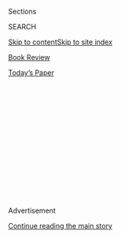 <div id="app">

<div>

<div>

<div>

<div class="NYTAppHideMasthead css-1q2w90k e1suatyy0">

<div class="section css-ui9rw0 e1suatyy2">

<div class="css-eph4ug er09x8g0">

<div class="css-6n7j50">

</div>

<span class="css-1dv1kvn">Sections</span>

<div class="css-10488qs">

<span class="css-1dv1kvn">SEARCH</span>

</div>

[Skip to content](#site-content)[Skip to site index](#site-index)

</div>

<div id="masthead-section-label" class="css-1wr3we4 eaxe0e00">

[Book
Review](https://www.nytimes3xbfgragh.onion/section/books/review)

</div>

<div class="css-10698na e1huz5gh0">

</div>

</div>

<div id="masthead-bar-one" class="section hasLinks css-15hmgas e1csuq9d3">

<div class="css-uqyvli e1csuq9d0">

</div>

<div class="css-1uqjmks e1csuq9d1">

</div>

<div class="css-9e9ivx">

[](https://myaccount.nytimes3xbfgragh.onion/auth/login?response_type=cookie&client_id=vi)

</div>

<div class="css-1bvtpon e1csuq9d2">

[Today’s
Paper](https://www.nytimes3xbfgragh.onion/section/todayspaper)

</div>

</div>

</div>

</div>

<div data-aria-hidden="false">

<div id="site-content" data-role="main">

<div>

<div class="css-1aor85t" style="opacity:0.000000001;z-index:-1;visibility:hidden">

<div class="css-1hqnpie">

<div class="css-epjblv">

<span class="css-17xtcya">[Book
Review](/section/books/review)</span><span class="css-x15j1o">|</span><span class="css-fwqvlz">Edmund
White’s High-Octane Saga of Twin Sisters and 1950s
Texas</span>

</div>

<div class="css-k008qs">

<div class="css-1iwv8en">

<span class="css-18z7m18"></span>

<div>

</div>

</div>

<span class="css-1n6z4y">https://nyti.ms/2EOj5Dw</span>

<div class="css-1705lsu">

<div class="css-4xjgmj">

<div class="css-4skfbu" data-role="toolbar" data-aria-label="Social Media Share buttons, Save button, and Comments Panel with current comment count" data-testid="share-tools">

  - 
  - 
  - 
  - 
    
    <div class="css-6n7j50">
    
    </div>

  - 

</div>

</div>

</div>

</div>

</div>

</div>

<div id="NYT_TOP_BANNER_REGION" class="css-13pd83m">

</div>

<div id="top-wrapper" class="css-1sy8kpn">

<div id="top-slug" class="css-l9onyx">

Advertisement

</div>

[Continue reading the main
story](#after-top)

<div class="ad top-wrapper" style="text-align:center;height:100%;display:block;min-height:250px">

<div id="top" class="place-ad" data-position="top" data-size-key="top">

</div>

</div>

<div id="after-top">

</div>

</div>

<div id="sponsor-wrapper" class="css-1hyfx7x">

<div id="sponsor-slug" class="css-19vbshk">

Supported by

</div>

[Continue reading the main
story](#after-sponsor)

<div id="sponsor" class="ad sponsor-wrapper" style="text-align:center;height:100%;display:block">

</div>

<div id="after-sponsor">

</div>

</div>

Fiction

<div class="css-1vkm6nb ehdk2mb0">

# Edmund White’s High-Octane Saga of Twin Sisters and 1950s Texas

</div>

<div class="css-79elbk" data-testid="photoviewer-wrapper">

<div class="css-z3e15g" data-testid="photoviewer-wrapper-hidden">

</div>

<div class="css-1a48zt4 ehw59r15" data-testid="photoviewer-children">

![<span class="css-16f3y1r e13ogyst0" data-aria-hidden="true">Edmund
White</span><span class="css-cnj6d5 e1z0qqy90" itemprop="copyrightHolder"><span class="css-1ly73wi e1tej78p0">Credit...</span><span><span>Andrew
Fladeboe
</span></span></span>](https://static01.graylady3jvrrxbe.onion/images/2020/07/14/books/review/Bird1/Bird1-articleLarge.jpg?quality=75&auto=webp&disable=upscale)

</div>

</div>

<div class="css-170u9t6">

<div class="css-u7fh8e">

<div class="css-79elbk">

Buy Book<span data-aria-hidden="true">
    ▾</span>

  - [Amazon](https://www.amazon.com/gp/search?index=books&tag=NYTBSREV-20&field-keywords=A+Saint+From+Texas+Edmund+White)
  - [Apple
    Books](https://du-gae-books-dot-nyt-du-prd.appspot.com/buy?title=A+Saint+From+Texas&author=Edmund+White)
  - [Barnes and
    Noble](https://www.anrdoezrs.net/click-7990613-11819508?url=https%3A%2F%2Fwww.barnesandnoble.com%2Fw%2F%3Fean%3D9781635572551)
  - [Books-A-Million](https://www.anrdoezrs.net/click-7990613-35140?url=https%3A%2F%2Fwww.booksamillion.com%2Fp%2FA%2BSaint%2BFrom%2BTexas%2FEdmund%2BWhite%2F9781635572551)
  - [Bookshop](https://bookshop.org/a/3546/9781635572551)
  - [Indiebound](https://www.indiebound.org/book/9781635572551?aff=NYT)

</div>

When you purchase an independently reviewed book through our site, we
earn an affiliate commission.

</div>

</div>

<div class="css-xt80pu e12qa4dv0">

<div class="css-18e8msd">

<div class="css-vp77d3 epjyd6m0">

<div class="css-1baulvz">

By <span class="css-1baulvz last-byline" itemprop="name">Sarah
Bird</span>

</div>

</div>

  - Aug. 4, 2020, <span class="css-epvm6">5:00 a.m.
    ET</span>

  - 
    
    <div class="css-4xjgmj">
    
    <div class="css-d8bdto" data-role="toolbar" data-aria-label="Social Media Share buttons, Save button, and Comments Panel with current comment count" data-testid="share-tools">
    
      - 
      - 
      - 
      - 
        
        <div class="css-6n7j50">
        
        </div>
    
      - 
    
    </div>
    
    </div>

</div>

</div>

<div class="section meteredContent css-1r7ky0e" name="articleBody" itemprop="articleBody">

<div class="css-1fanzo5 StoryBodyCompanionColumn">

<div class="css-53u6y8">

**A SAINT FROM TEXAS**  
By Edmund White

Rules are made to be broken by the brilliant. It is Edmund White’s
narrative brilliance that allows him to break the inviolable First
Commandment of writing classes, “Show, don’t tell,” and give us the
divinely well-told tale of identical twins who set out to answer the
question: Can Texas be transcended?

Born in the late 1930s on a desolate scrap of East Texas soon to gush
forth a fortune in oil, Yvonne and Yvette — “Why-Von” and “Why-Vet” in
the original Texan — are identical in appearance only. Temperamentally,
our narrator, bubbly Yvonne, and her bookish twin, Yvette, are polar
opposites.

A social-climbing stepmother and a doltish Babbitt of a father use the
newly minted petrodollars to grease their entry into Dallas nouveau
riche society. Determined to escape the gaucheries of the family’s
exclusive Turtle Creek enclave, Yvonne ascends from cheerleader to top
majorette baton twirler to debutante to sorority girl. She attains her
ultimate goal, member of the French aristocracy, as the bartered bride —
“my title and taste for your fortune” — of the odious Baron Adhéaume de
Courcy, “whose family goes back to the First Crusade.”

</div>

</div>

<div class="css-1fanzo5 StoryBodyCompanionColumn">

<div class="css-53u6y8">

Yvette, on the other hand, has her sights set much, *much* higher. She
yearns for nobility of the spirit rather than of the family coat of arms
sort. While Yvonne is preoccupied with Tab Hunter, Peter Pan collars and
how to keep a boy she doesn’t like from “slow-dancing up her leg,”
Yvette is reading Plato and mortifying her flesh until she’s so thin
that her “monthlies” stop. When she confides her desire to lead a life
that will land her “in immortal, loving arms,” Yvonne realizes that her
twin has “a crush on God.” Her cap firmly set on Jesus, Yvette, pausing
only to perform her first miracle, makes her way to a convent in Jericó,
Colombia, where, indeed, she becomes a bride of
Christ.

</div>

</div>

<div class="css-79elbk" data-testid="photoviewer-wrapper">

<div class="css-z3e15g" data-testid="photoviewer-wrapper-hidden">

</div>

<div class="css-1a48zt4 ehw59r15" data-testid="photoviewer-children">

![](https://static01.graylady3jvrrxbe.onion/images/2020/07/14/books/review/Bird2/Bird2-articleLarge.jpg?quality=75&auto=webp&disable=upscale)

</div>

</div>

<div class="css-1fanzo5 StoryBodyCompanionColumn">

<div class="css-53u6y8">

White’s miracle is how he manages to deliver an epic — told from
Yvonne’s perspective and a scattering of letters from Yvette — that
covers five decades, several precisely observed cultures and a host of
indelible characters in a little under 300 pages. The same story, in
less skilled hands, could have easily lumbered in at twice the length.

White’s tale is exactly like a stroll through Le Jardin des Tuileries —
if the garden had been planted with land mines instead of tulips.
Blackmail, infidelity, incest, sadomasochism, assassination, death and
murder are just a few of White’s I.E.D.s. All are nestled innocently in
placid passages detailing, for example, the bric-a-brac that Adhéaume is
squandering Yvonne’s money on — a $15,000 Louis XV *commode*; silver
replicas of the furniture at Versailles; an André Charles Boulle desk of
“rare woods and gold fittings” that costs more than two downtown Dallas
blocks. To say nothing of the army of craftsmen the feckless baron
employs to meticulously restore the family’s medieval estate.

The reader, while happily distracted by remodeling minutiae or, say, a
vivid description of a meeting of the Knights of Malta, “full of
backslapping, heavy teasing and faces dilated with drink-broken
capillaries,” will blithely stumble upon one of White’s booby-traps and
*kablooey:* A shocking new plot point explodes, vaulting the story
forward, soaring over what might typically have been endless pages of
setup, along with the sweaty palms, welling tears and lurching hearts
employed to “show” a character’s emotional state. Instead, White pays us
the ultimate compliment of assuming we can connect the dots on our own.

The rocket fuel that propels these abrupt plot twists past the slightest
suspicion of implausibility is the author’s trademark narrative
virtuosity and high-octane erudition. It is not surprising that White, a
renowned Francophile and author of biographies of[Jean
Genet](https://www.nytimes3xbfgragh.onion/1993/11/07/books/the-high-priest-of-apostasy.html),
[Marcel
Proust](https://www.nytimes3xbfgragh.onion/1999/01/10/books/biography-the-short-form.html)and
[Arthur
Rimbaud](https://www.nytimes3xbfgragh.onion/2008/10/12/books/review/Hell-t.html),
can capture French culture with ironclad authority in such throwaway
aperçus as “the eternal politeness of the French, which often concealed
a barb in its silky tail.” His characterization of University of Texas
sorority girls, on the other hand — “a starter tan,” “Delta Delta Delta.
May I help you help you help you.” “Cute shoes\!” “No dark meat in the
chicken salad, plenty of mayonnaise, no weird curry powder” — is so
unexpectedly convincing that you might find yourself checking Wikipedia
just to make sure that the author never pledged.

</div>

</div>

<div class="css-1fanzo5 StoryBodyCompanionColumn">

<div class="css-53u6y8">

Always an anthropologically acute observer of cultural footprints and
foibles, White reserves his sharpest satirical barbs for the most
deserving targets: the French aristocracy, racists, frat boys, social
climbers, fortune hunters and “terrible Texas Baptists” with their
“shallow, bigoted, self-satisfied religion\!” Yvette’s world, by
contrast, is portrayed without the slightest prick of irony. In her,
White crafts a pure-hearted, cleareyed seeker who struggles with doubt.
“It occurred to me,” the nun writes to her sister, “that the religious
life was all hocus-pocus — designed to protect the rich, harbor lazy,
gluttonous nuns and monks, supply fresh-faced boys for priests to groom
and sodomize, drug the living and tranquilize the dying.” As White
chronicles her quest for “rebirth in God’s love” in a remote Colombian
village, his gaze remains profoundly compassionate. After stops for
involvements, both chaste and otherwise, with the soon-to-be martyred
Bishop Romero and a winsome Filipina nun, Yvette ultimately finds her
path to salvation in the conviction that “it’s my job as a Christian to
find what’s salvageable in every person.”

The end of White’s sumptuous novel is bittersweet. Yvonne surveys the
emotional wreckage of her life and comes to the doleful realization
that, though she and her beloved twin might have escaped 1950s-era
Texas, the damage inflicted by their father has traveled with them both.
“People,” she concludes, “can summon up only the love that was
bequeathed them.”

</div>

</div>

</div>

<div>

</div>

<div>

</div>

<div>

</div>

<div>

<div id="bottom-wrapper" class="css-1ede5it">

<div id="bottom-slug" class="css-l9onyx">

Advertisement

</div>

[Continue reading the main
story](#after-bottom)

<div id="bottom" class="ad bottom-wrapper" style="text-align:center;height:100%;display:block;min-height:90px">

</div>

<div id="after-bottom">

</div>

</div>

</div>

</div>

</div>

## Site Index

<div>

</div>

## Site Information Navigation

  - [© <span>2020</span> <span>The New York Times
    Company</span>](https://help.nytimes3xbfgragh.onion/hc/en-us/articles/115014792127-Copyright-notice)

<!-- end list -->

  - [NYTCo](https://www.nytco.com/)
  - [Contact
    Us](https://help.nytimes3xbfgragh.onion/hc/en-us/articles/115015385887-Contact-Us)
  - [Work with us](https://www.nytco.com/careers/)
  - [Advertise](https://nytmediakit.com/)
  - [T Brand Studio](http://www.tbrandstudio.com/)
  - [Your Ad
    Choices](https://www.nytimes3xbfgragh.onion/privacy/cookie-policy#how-do-i-manage-trackers)
  - [Privacy](https://www.nytimes3xbfgragh.onion/privacy)
  - [Terms of
    Service](https://help.nytimes3xbfgragh.onion/hc/en-us/articles/115014893428-Terms-of-service)
  - [Terms of
    Sale](https://help.nytimes3xbfgragh.onion/hc/en-us/articles/115014893968-Terms-of-sale)
  - [Site
    Map](https://spiderbites.nytimes3xbfgragh.onion)
  - [Help](https://help.nytimes3xbfgragh.onion/hc/en-us)
  - [Subscriptions](https://www.nytimes3xbfgragh.onion/subscription?campaignId=37WXW)

</div>

</div>

</div>

</div>

